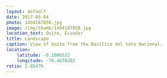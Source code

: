 ```yaml
---
layout: default
date: 2017-05-04
photo: 1494187858.jpg
image: /img/thumb/1494187858.jpg
location_text: Quito, Ecuador
title: Landscape
caption: View of Quito from the Basilica del Voto Nacional.
location:
    latitude: -0.1806532
    longitude: -78.4678382
ratio: 2.05479
---
```

